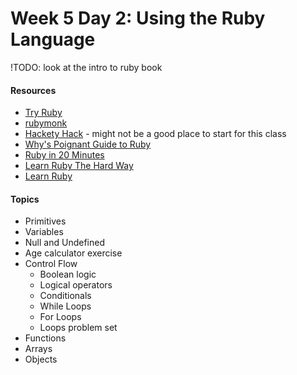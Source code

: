 # Week 5 Day 2: Using the Ruby Language
!TODO: look at the intro to ruby book

#### Resources
* [Try Ruby](http://tryruby.org/levels/1/challenges/0)
* [rubymonk](https://rubymonk.com/)
* [Hackety Hack](http://www.hackety.com/) - might not be a good place to start for this class
* [Why's Poignant Guide to Ruby](http://poignant.guide/)
* [Ruby in 20 Minutes](https://www.ruby-lang.org/en/documentation/quickstart/)
* [Learn Ruby The Hard Way](http://learnrubythehardway.org/)
* [Learn Ruby](http://rubylearning.com/satishtalim/tutorial.html)

#### Topics
* Primitives
* Variables
* Null and Undefined
* Age calculator exercise
* Control Flow
	* Boolean logic
	* Logical operators
	* Conditionals
	* While Loops
	* For Loops
	* Loops problem set
* Functions
* Arrays
* Objects
